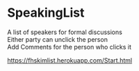 # SpeakingList
A list of speakers for formal discussions<br>
Either party can unclick the person<br>
Add Comments for the person who clicks it<br>

https://fhskimlist.herokuapp.com/Start.html
